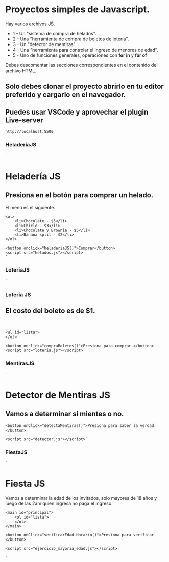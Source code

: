 # Proyectos simples de Javascript.

Hay varios archivos JS.
* 1 - Un "sistema de compra de helados".
* 2 - Una "herramienta de compra de boletos de lotería".
* 3 - Un "detector de mentiras".
* 4 - Una "herramienta para controlar el ingreso de menores de edad".
* 5 - Uno de funciones generales, operaciones con **for in** y **for of**


Debes descomentar las secciones correspondientes en el contenido del archivo HTML.

## Solo debes clonar el proyecto abrirlo en tu editor preferido y cargarlo en el navegador.

## Puedes usar VSCode y aprovechar el plugin Live-server
`http://localhost:5500`

### HeladeríaJS
`<h1>Heladería JS</h1>
    <h2>Presiona en el botón para comprar un helado.</h2>
    <p>El menú es el siguiente.</p>

    <ol>
        <li>Chocolate - $5</li>
        <li>Chicle - $3</li>
        <li>Chocolate y Brownie - $5</li>
        <li>Banana split - $2</li>
    </ol>

    <button onclick="heladeriaJS()">Comprar</button>
    <script src="helados.js"></script>
    `

###  LoteríaJS
`<h3>Lotería JS</h1>
    <h2>El costo del boleto es de $1.</h2>
    <br/>
    
    <ul id="lista">
    </ul>
    
    <button onclick="compraBoletos()">Presiona para comprar.</button>
    <script src="loteria.js"></script>`

### MentirasJS
`<h1>Detector de Mentiras JS</h1>
    <h2>Vamos a determinar si mientes o no.</h2>

    <button onClick="detectaMentiras()">Presiona para saber la verdad.</button>    
    
    <script src="detector.js"></script>`

### FiestaJS
`<h1>Fiesta JS</h1>
    <p>Vamos a determinar la edad de los invitados, solo mayores de 18 años y luego de las 2am quien ingresa no paga el ingreso.</p>
    
    <main id="principal">
        <ol id="lista">
        </ol>
    </main>

    <button onClick="verificarEdad_Horario()">Presiona para verificar.</button>   
    
    <script src="ejercicio_mayoria_edad.js"></script>
`
